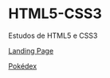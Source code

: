 # HTML5-CSS3
 Estudos de HTML5 e CSS3
 
<p><a href="https://jooaomarcelo.github.io/html-css/projetos/landing-page/index.html" target="_blank">Landing Page</a></p>
<p><a href="https://jooaomarcelo.github.io/html-css/projetos/pokédex/index.html" target="_blank">Pokédex</a></p>

